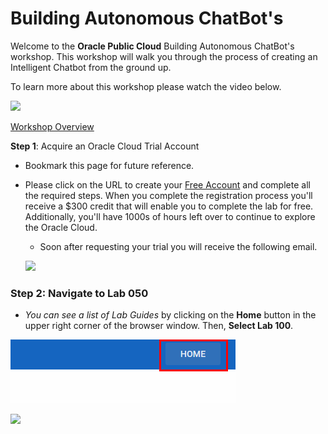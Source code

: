 # Building Autonomous ChatBot's 

Welcome to the **Oracle Public Cloud** Building Autonomous ChatBot's workshop. This workshop will walk you through the process of creating an Intelligent Chatbot from the ground up.

To learn more about this workshop please watch the video below.  

![](images/100/youtube.png)

<a href="<add link>" target="_video">Workshop Overview</a>

**Step 1**: Acquire an Oracle Cloud Trial Account

- Bookmark this page for future reference.

- Please click on the URL to create your <a href="https://myservices.us.oraclecloud.com/mycloud/signup?language=en&sourceType=:ex:tb:::RC_PDMK180212P00140:Docker_HOL&SC=:ex:tb:::RC_PDMK180212P00140:Docker_HOL&pcode=PDMK180212P00140" target="_trial">Free Account</a> and complete all the required steps. When you complete the registration process you'll receive a $300 credit that will enable you to complete the lab for free.  Additionally, you'll have 1000s of hours left over to continue to explore the Oracle Cloud.

  - Soon after requesting your trial you will receive the following email.

  ![](images/100/code_9.png)

### **Step 2**: Navigate to Lab 050

- _You can see a list of Lab Guides_ by clicking on the **Home** button in the upper right corner of the browser window. Then, **Select Lab 100**.

![](images/100/home.png)

![](images/100/lab100.png)
    


